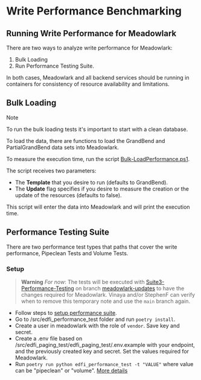 # Write Performance Benchmarking

## Running Write Performance for Meadowlark

There are two ways to analyze write performance for Meadowlark:

1. Bulk Loading
2. Run Performance Testing Suite.

In both cases, Meadowlark and all backend services should be running in containers for
consistency of resource availability and limitations.

## Bulk Loading

> [!NOTE]
> To run the bulk loading tests it's important to start with a clean
> database.

To load the data, there are functions to load the GrandBend and PartialGrandBend
data sets into Meadowlark.

To measure the execution time, run the script
[Bulk-LoadPerformance.ps1](../../../eng/performance/BulkLoad-Performance.ps1).

The script receives two parameters:

- The **Template** that you desire to run (defaults to GrandBend).
- The **Update** flag specifies if you desire to measure the creation or the
  update of the resources (defaults to false).

This script will enter the data into Meadowlark and will print the execution
time.

## Performance Testing Suite

There are two performance test types that paths that cover the write
performance, Pipeclean Tests and Volume Tests.

### Setup

> **Warning**
> _For now_: The tests will be executed with
> [Suite3-Performance-Testing](https://github.com/Ed-Fi-Exchange-OSS/Suite-3-Performance-Testing)
> on branch [meadowlark-updates](https://github.com/Ed-Fi-Exchange-OSS/Suite-3-Performance-Testing/tree/meadowlark-updates)
> to have the changes required for Meadowlark. Vinaya and/or StephenF can verify when to remove
> this temporary note and use the `main` branch again.

- Follow steps to [setup performance suite](./SETUP-PERFORMANCE-SUITE.md).
- Go to /src/edfi_performance_test folder and run `poetry install`.
- Create a user in meadowlark with the role of `vendor`. Save key and secret.
- Create a .env file based on
  /src/edfi_paging_test/edfi_paging_test/.env.example with your endpoint, and the previously created key
  and secret. Set the values required for Meadowlark.
- Run `poetry run python edfi_performance_test -t "VALUE"` where value can be
  "pipeclean" or "volume". [More details](https://github.com/Ed-Fi-Exchange-OSS/Suite-3-Performance-Testing/tree/main/src/edfi-performance-test)
